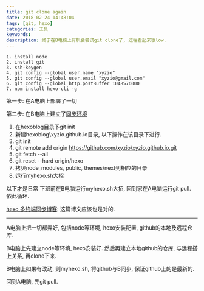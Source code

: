 ```yaml
---
title: git clone again
date: 2018-02-24 14:48:04
tags: [git, hexo]
categories: 工具
keywords:
description: 终于在B电脑上有机会尝试git clone了, 过程看起来很low. 
---
```


```
1. install node
2. install git
3. ssh-keygen
4. git config --global user.name "xyzio"
5. git config --global user.email "xyzio@gmail.com"
6. git config --global http.postBuffer 1048576000
7. npm install hexo-cli -g
```


第一步: 在A电脑上部署了一切

第二步: 在B电脑上建立了[同步环境](http://chitanda.me/2015/06/18/hexo-sync-in-multiple-pc/)  

1. 在hexoblog目录下git init
1. 新建hexoblog\xyzio.github.io目录, 以下操作在该目录下进行.
1. git init
1. git remote add origin https://github.com/xyzio/xyzio.github.io.git
1. git fetch --all
1. git reset --hard origin/hexo
1. 拷贝node_modules, public, themes/next到相应的目录
1. 运行myhexo.sh大招

以下才是日常
下班前在B电脑运行myhexo.sh大招, 回到家在A电脑运行git pull. 依此循环.


[hexo 多终端同步博客](http://www.joahcy.com/BuildBlog/mutil_term_sync/): 这篇博文应该也是对的.
____________________

A电脑上把一切都弄好, 包括node等环境, hexo安装配置, github的本地及远程仓库.

B电脑上先建立node等环境, hexo安装好. 然后再建立本地github的仓库, 与远程搭上关系, 再clone下来. 

B电脑上如果有改动, 则myhexo.sh, 将github与B同步, 保证github上的是最新的. 

回到A电脑, 先git pull.
